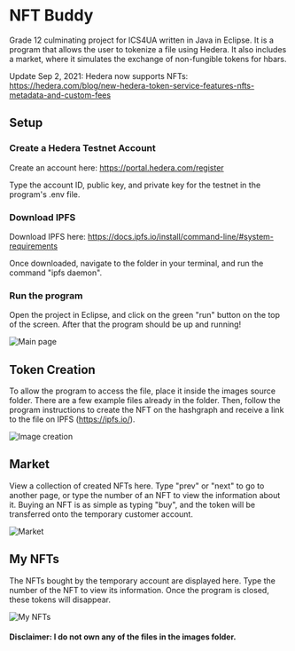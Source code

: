 # NFT Buddy
Grade 12 culminating project for ICS4UA written in Java in Eclipse. It is a program that allows the user to tokenize a file using Hedera. It also includes a market, where it simulates the exchange of non-fungible tokens for hbars.

Update Sep 2, 2021: Hedera now supports NFTs: https://hedera.com/blog/new-hedera-token-service-features-nfts-metadata-and-custom-fees

## Setup
### Create a Hedera Testnet Account
Create an account here: https://portal.hedera.com/register

Type the account ID, public key, and private key for the testnet in the program's .env file.

### Download IPFS
Download IPFS here: https://docs.ipfs.io/install/command-line/#system-requirements

Once downloaded, navigate to the folder in your terminal, and run the command "ipfs daemon".

### Run the program
Open the project in Eclipse, and click on the green "run" button on the top of the screen. After that the program should be up and running!

![Main page](https://i.imgur.com/Bu2Oaz1.png)

## Token Creation
To allow the program to access the file, place it inside the images source folder. There are a few example files already in the folder. Then, follow the program instructions to create the NFT on the hashgraph and receive a link to the file on IPFS (https://ipfs.io/).

![Image creation](https://i.imgur.com/unkHbai.png)

## Market
View a collection of created NFTs here. Type "prev" or "next" to go to another page, or type the number of an NFT to view the information about it. Buying an NFT is as simple as typing "buy", and the token will be transferred onto the temporary customer account.

![Market](https://i.imgur.com/D7xf5b1.png)

## My NFTs
The NFTs bought by the temporary account are displayed here. Type the number of the NFT to view its information. Once the program is closed, these tokens will disappear.

![My NFTs](https://i.imgur.com/vZ6tD58.png)

#### Disclaimer: I do not own any of the files in the images folder.
